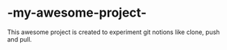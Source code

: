 # -my-awesome-project-
This awesome project is created to experiment git notions like clone, push and pull.

